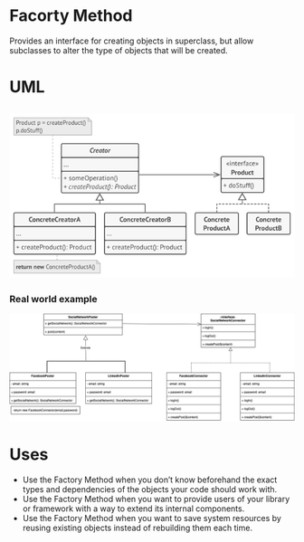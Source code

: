 # Facorty Method
Provides an interface for creating objects in superclass, but allow subclasses to alter the type of objects that will be created.

# **UML**
![Factory Method](../../../imgs/factory_method.png)
----
### **Real world example**
![Factory Method](../../../imgs/factory_method2.png)

# **Uses**
- Use the Factory Method when you don’t know beforehand the exact types and dependencies of the objects your code should work with.
- Use the Factory Method when you want to provide users of your library or framework with a way to extend its internal components.
- Use the Factory Method when you want to save system resources by reusing existing objects instead of rebuilding them each time.